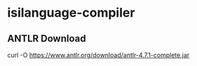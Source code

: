 # isilanguage-compiler

## ANTLR Download
curl -O https://www.antlr.org/download/antlr-4.7.1-complete.jar
